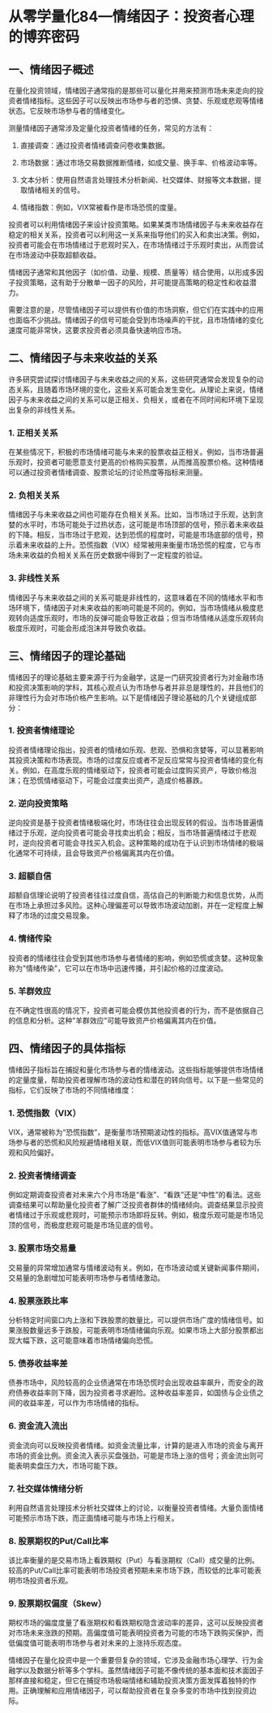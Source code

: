 # 从零学量化84—情绪因子：投资者心理的博弈密码 

## 一、情绪因子概述

在量化投资领域，情绪因子通常指的是那些可以量化并用来预测市场未来走向的投资者情绪指标。这些因子可以反映出市场参与者的恐惧、贪婪、乐观或悲观等情绪状态。它反映市场参与者的情绪变化。

测量情绪因子通常涉及定量化投资者情绪的任务，常见的方法有：

1. 直接调查：通过投资者情绪调查问卷收集数据。

2. 市场数据：通过市场交易数据推断情绪，如成交量、换手率、价格波动率等。

3. 文本分析：使用自然语言处理技术分析新闻、社交媒体、财报等文本数据，提取情绪相关的信号。

4. 情绪指数：例如，VIX常被看作是市场恐慌的度量。

投资者可以利用情绪因子来设计投资策略。如果某类市场情绪因子与未来收益存在稳定的相关关系，投资者可以利用这一关系来指导他们的买入和卖出决策。例如，投资者可能会在市场情绪过于悲观时买入，在市场情绪过于乐观时卖出，从而尝试在市场波动中获取超额收益。

情绪因子通常和其他因子（如价值、动量、规模、质量等）结合使用，以形成多因子投资策略，这有助于分散单一因子的风险，并可能提高策略的稳定性和收益潜力。

需要注意的是，尽管情绪因子可以提供有价值的市场洞察，但它们在实践中的应用也面临不少挑战。情绪因子的信号可能会受到市场噪声的干扰，且市场情绪的变化速度可能非常快，这要求投资者必须具备快速响应市场。

## 二、情绪因子与未来收益的关系

许多研究尝试探讨情绪因子与未来收益之间的关系，这些研究通常会发现复杂的动态关系，且随着市场环境的变化，这些关系可能会发生变化。从理论上来说，情绪因子与未来收益之间的关系可以是正相关、负相关，或者在不同时间和环境下呈现出复杂的非线性关系。

### 1. 正相关关系

在某些情况下，积极的市场情绪可能与未来的股票收益正相关。例如，当市场普遍乐观时，投资者可能愿意支付更高的价格购买股票，从而推高股票价格。这种情绪可以通过投资者情绪调查、股票论坛的讨论热度等指标来测量。

### 2. 负相关关系
   
情绪因子与未来收益之间也可能存在负相关关系。比如，当市场过于乐观，达到贪婪的水平时，市场可能处于过热状态，这可能是市场顶部的信号，预示着未来收益的下降。相反，当市场过于悲观，达到恐慌的程度时，可能是市场底部的信号，预示着未来收益的上升。恐慌指数（VIX）经常被用来衡量市场恐慌的程度，它与市场未来收益的负相关关系在历史数据中得到了一定程度的验证。

### 3. 非线性关系

情绪因子与未来收益之间的关系可能是非线性的，这意味着在不同的情绪水平和市场环境下，情绪因子对未来收益的影响可能是不同的。例如，当市场情绪从极度悲观转向适度乐观时，市场的反弹可能会导致正收益；但当市场情绪从适度乐观转向极度乐观时，可能会形成泡沫并导致负收益。
## 三、情绪因子的理论基础

情绪因子的理论基础主要来源于行为金融学，这是一门研究投资者行为对金融市场和投资决策影响的学科，其核心观点认为市场参与者并非总是理性的，并且他们的非理性行为会对市场价格产生影响。以下是情绪因子理论基础的几个关键组成部分：

### 1. 投资者情绪理论

投资者情绪理论指出，投资者的情绪如乐观、悲观、恐惧和贪婪等，可以显著影响其投资决策和市场表现。市场的过度反应或者不足反应常常与投资者情绪的变化有关。例如，在高度乐观的情绪驱动下，投资者可能会过度购买资产，导致价格泡沫；在恐慌情绪驱动下，可能会过度卖出资产，造成价格暴跌。

### 2. 逆向投资策略

逆向投资是基于投资者情绪极端化时，市场往往会出现反转的假设。当市场普遍情绪过于乐观，逆向投资者可能会寻找卖出机会；相反，当市场普遍情绪过于悲观时，逆向投资者可能会寻找买入机会。这种策略的成功在于认识到市场情绪的极端化通常不可持续，且会导致资产价格偏离其内在价值。

### 3. 超额自信

超额自信理论说明了投资者往往过度自信，高估自己的判断能力和信息优势，从而在市场上承担过多风险。这种心理偏差可以导致市场波动加剧，并在一定程度上解释了市场的过度交易现象。
### 4. 情绪传染

投资者的情绪往往会受到其他市场参与者情绪的影响，例如恐慌或贪婪。这种现象称为"情绪传染"，它可以在市场中迅速传播，并引起价格的过度波动。

### 5. 羊群效应

在不确定性很高的情况下，投资者可能会模仿其他投资者的行为，而不是依据自己的信息和分析。这种"羊群效应"可能导致资产价格偏离其内在价值。

## 四、情绪因子的具体指标

情绪因子指标旨在捕捉和量化市场参与者的情绪波动。这些指标能够提供市场情绪的定量度量，帮助投资者理解市场的波动性和潜在的转向信号。以下是一些常见的指标，它们反映了市场的不同情绪维度：

### 1. 恐慌指数（VIX）

VIX，通常被称为“恐慌指数”，是衡量市场预期波动性的指标。高VIX值通常与市场参与者的恐慌和风险规避情绪相关联，而低VIX值则可能表明市场参与者较为乐观和风险偏好。

### 2. 投资者情绪调查

例如定期调查投资者对未来六个月市场是“看涨”、“看跌”还是“中性”的看法。这些调查结果可以帮助量化投资者了解广泛投资者群体的情绪倾向。调查结果显示投资者情绪过于乐观或悲观时，可能预示市场即将反转。例如，极度乐观可能是市场见顶的信号，而极度悲观可能是市场见底的信号。

### 3. 股票市场交易量

交易量的异常增加通常与情绪波动有关。例如，在市场波动或关键新闻事件期间，交易量的急剧增加可能表明市场参与者情绪激动。

### 4. 股票涨跌比率

分析特定时间窗口内上涨和下跌股票的数量比，可以提供市场广度的情绪信号。如果涨股数量远多于跌股，可能表明市场情绪偏向乐观。如果市场上大部分股票都出现大幅下跌，这可能意味着市场情绪偏向恐慌。

### 5. 债券收益率差

债券市场中，风险较高的企业债通常在市场恐慌时会出现收益率飙升，而安全的政府债券收益率则下降，因为投资者寻求避险。这种收益率差异，如国债与企业债之间的收益率差，可以作为市场情绪的指标。

### 6. 资金流入流出

资金流向可以反映投资者情绪。如资金流量比率，计算的是进入市场的资金与离开市场的资金比例。资金流入表示买盘强劲，可能是市场上涨的信号；资金流出则可能表明卖盘压力大，市场可能下跌。

### 7. 社交媒体情绪分析

利用自然语言处理技术分析社交媒体上的讨论，以衡量投资者情绪。大量负面情绪可能预示市场下跌，而正面情绪可能与市场上行相关。

### 8. 股票期权的Put/Call比率

该比率衡量的是交易市场上看跌期权（Put）与看涨期权（Call）成交量的比例。较高的Put/Call比率可能表明市场投资者预期未来市场下跌，而较低的比率可能表明市场投资者乐观。

### 9. 股票期权偏度（Skew）

期权市场的偏度度量了看涨期权和看跌期权隐含波动率的差异，这可以反映投资者对市场未来涨跌的预期。高偏度值可能表明投资者为可能的市场下跌购买保护，而低偏度值可能表明市场参与者对未来的上涨持乐观态度。

情绪因子在量化投资中是一个重要但复杂的领域，它涉及金融市场心理学、行为金融学以及数据分析等多个学科。虽然情绪因子可能不像传统的基本面和技术面因子那样直接和稳定，但它在捕捉市场极端情绪和辅助投资决策方面发挥着独特的作用。正确理解和应用情绪因子，可以帮助投资者在复杂多变的市场中找到投资边际。

